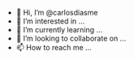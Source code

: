 - 👋 Hi, I’m @carlosdiasme
- 👀 I’m interested in ...
- 🌱 I’m currently learning ...
- 💞️ I’m looking to collaborate on ...
- 📫 How to reach me ...

<!---
carlosdiasme/carlosdiasme is a ✨ special ✨ repository because its `README.md` (this file) appears on your GitHub profile.
You can click the Preview link to take a look at your changes.
--->

